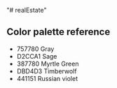 "# realEstate" 

## Color palette reference

- 757780 Gray
- D2CCA1 Sage
- 387780 Myrtle Green
- DBD4D3 Timberwolf
- 441151 Russian violet